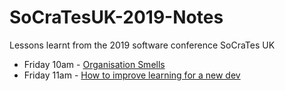 # SoCraTesUK-2019-Notes
Lessons learnt from the 2019 software conference SoCraTes UK

- Friday 10am - [Organisation Smells](2019-06-07-organisation-smells.md)
- Friday 11am - [How to improve learning for a new dev](2019-06-07-learning-new-dev.md)
